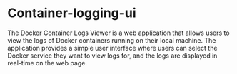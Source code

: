 # Container-logging-ui
The Docker Container Logs Viewer is a web application that allows users to view the logs of Docker containers running on their local machine. The application provides a simple user interface where users can select the Docker service they want to view logs for, and the logs are displayed in real-time on the web page.
